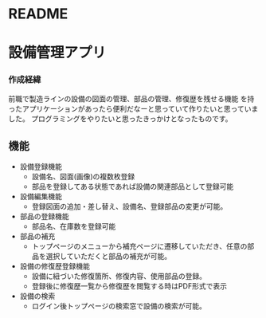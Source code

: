 # README

# 設備管理アプリ

###  作成経緯
前職で製造ラインの設備の図面の管理、部品の管理、修復歴を残せる機能
を持ったアプリケーションがあったら便利だなーと思っていて作りたいと思っていました。
プログラミングをやりたいと思ったきっかけとなったものです。

## 機能
- 設備登録機能
  - 設備名、図面(画像)の複数枚登録
  - 部品を登録してある状態であれば設備の関連部品として登録可能
- 設備編集機能
  - 登録図面の追加・差し替え、設備名、登録部品の変更が可能。
- 部品の登録機能
  - 部品名、在庫数を登録可能
- 部品の補充
  - トップページのメニューから補充ページに遷移していただき、任意の部品を選択していただくと部品の補充が可能。
- 設備の修復歴登録機能
  - 設備に紐づいた修復箇所、修復内容、使用部品の登録。
  - 登録後に修復歴一覧から修復歴を閲覧する時はPDF形式で表示
- 設備の検索
  - ログイン後トップページの検索窓で設備の検索が可能。
